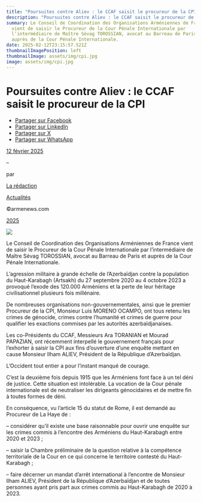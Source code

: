 ```yaml
---
title: "Poursuites contre Aliev : le CCAF saisit le procureur de la CPI"
description: "Poursuites contre Aliev : le CCAF saisit le procureur de la CPI"
summary: Le Conseil de Coordination des Organisations Arméniennes de France
  vient de saisir le Procureur de la Cour Pénale Internationale par
  l’intermédiaire de Maître Sévag TOROSSIAN, avocat au Barreau de Paris et
  auprès de la Cour Pénale Internationale.
date: 2025-02-12T23:15:57.521Z
thumbnailImagePosition: left
thumbnailImage: assets/img/cpi.jpg
image: assets/img/cpi.jpg
---
```

<!--StartFragment-->

# Poursuites contre Aliev : le CCAF saisit le procureur de la CPI

* [Partager sur Facebook](https://www.facebook.com/sharer/sharer.php?u=https%3A%2F%2Fwww.armenews.com%2Fle-ccaf-saisit-le-procureur-de-la-cpi%2F&title=Poursuites%20contre%20Aliev%20%3A%20le%20CCAF%20saisit%20le%20procureur%20de%20la%20CPI)
* [Partager sur LinkedIn](https://www.linkedin.com/shareArticle?mini=true&url=https%3A%2F%2Fwww.armenews.com%2Fle-ccaf-saisit-le-procureur-de-la-cpi%2F&title=Poursuites%20contre%20Aliev%20%3A%20le%20CCAF%20saisit%20le%20procureur%20de%20la%20CPI)
* [Partager sur X](https://x.com/share?url=https%3A%2F%2Fwww.armenews.com%2Fle-ccaf-saisit-le-procureur-de-la-cpi%2F&text=Poursuites%20contre%20Aliev%20%3A%20le%20CCAF%20saisit%20le%20procureur%20de%20la%20CPI)
* [Partager sur WhatsApp](https://api.whatsapp.com/send?text=Poursuites%20contre%20Aliev%20%3A%20le%20CCAF%20saisit%20le%20procureur%20de%20la%20CPI%20%E2%80%94%20https%3A%2F%2Fwww.armenews.com%2Fle-ccaf-saisit-le-procureur-de-la-cpi%2F)

[12 février 2025](https://www.armenews.com/le-ccaf-saisit-le-procureur-de-la-cpi/)

–

par

[La rédaction](https://www.armenews.com/author/toranian/)

[Actualités](https://www.armenews.com/categorie/actualites/)

©armenews.com

[2025](https://www.armenews.com/le-ccaf-saisit-le-procureur-de-la-cpi/)

![](https://www.armenews.com/wp-content/uploads/2025/02/26191581924_2e1f4f639e_b.jpg)

Le Conseil de Coordination des Organisations Arméniennes de France vient de saisir le Procureur de la Cour Pénale Internationale par l’intermédiaire de Maître Sévag TOROSSIAN, avocat au Barreau de Paris et auprès de la Cour Pénale Internationale.

L’agression militaire à grande échelle de l’Azerbaïdjan contre la population du Haut-Karabagh (Artsakh) du 27 septembre 2020 au 4 octobre 2023 a provoqué l’exode des 120.000 Arméniens et la perte de leur héritage civilisationnel plusieurs fois millénaire.

De nombreuses organisations non-gouvernementales, ainsi que le premier Procureur de la CPI, Monsieur Luis MORENO OCAMPO, ont tous retenu les crimes de génocide, crimes contre l’humanité et crimes de guerre pour qualifier les exactions commises par les autorités azerbaïdjanaises.

Les co-Présidents du CCAF, Messieurs Ara TORANIAN et Mourad PAPAZIAN, ont récemment interpellé le gouvernement français pour l’exhorter à saisir la CPI aux fins d’ouverture d’une enquête mettant en cause Monsieur Ilham ALIEV, Président de la République d’Azerbaïdjan.

L’Occident tout entier a pour l’instant manqué de courage.

C’est la deuxième fois depuis 1915 que les Arméniens font face à un tel déni de justice. Cette situation est intolérable. La vocation de la Cour pénale internationale est de neutraliser les dirigeants génocidaires et de mettre fin à toutes formes de déni.

En conséquence, vu l’article 15 du statut de Rome, il est demandé au Procureur de La Haye de :

– considérer qu’il existe une base raisonnable pour ouvrir une enquête sur les crimes commis à l’encontre des Arméniens du Haut-Karabagh entre 2020 et 2023 ;

– saisir la Chambre préliminaire de la question relative à la compétence territoriale de la Cour en ce qui concerne le territoire contesté du Haut-Karabagh ;

– faire décerner un mandat d’arrêt international à l’encontre de Monsieur Ilham ALIEV, Président de la République d’Azerbaïdjan et de toutes personnes ayant pris part aux crimes commis au Haut-Karabagh de 2020 à 2023.

<!--EndFragment-->